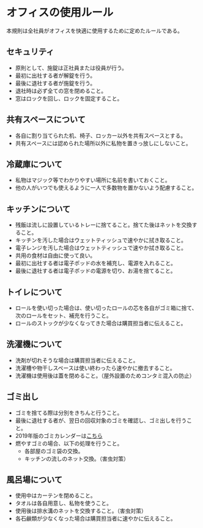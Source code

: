 # オフィスの使用ルール

本規則は全社員がオフィスを快適に使用するために定めたルールである。

## セキュリティ

* 原則として、施錠は正社員または役員が行う。
* 最初に出社する者が解錠を行う。
* 最後に退社する者が施錠を行う。
* 退社時は必ず全ての窓を閉めること。
* 窓はロックを回し、ロックを固定すること。

## 共有スペースについて

* 各自に割り当てられた机、椅子、ロッカー以外を共有スペースとする。
* 共有スペースには認められた場所以外に私物を置きっ放しにしないこと。

## 冷蔵庫について

* 私物はマジック等でわかりやすい場所に名前を書いておくこと。
* 他の人がいつでも使えるように一人で多数物を置かないよう配慮すること。

## キッチンについて

* 残飯は流しに設置しているトレーに捨てること。捨てた後はネットを交換すること。
* キッチンを汚した場合はウェットティッシュで速やかに拭き取ること。
* 電子レンジを汚した場合はウェットティッシュで速やか拭き取ること。
* 共用の食材は自由に使って良い。
* 最初に出社する者は電子ポッドの水を補充し、電源を入れること。
* 最後に退社する者は電子ポッドの電源を切り、お湯を捨てること。

## トイレについて

* ロールを使い切った場合は、使い切ったロールの芯を各自がゴミ箱に捨て、次のロールをセット、補充を行うこと。
* ロールのストックが少なくなってきた場合は購買担当者に伝えること。

## 洗濯機について

* 洗剤が切れそうな場合は購買担当者に伝えること。
* 洗濯槽や物干しスペースは使い終わったら速やかに撤去すること。
* 洗濯機は使用後は蓋を閉めること。（屋外設置のためコンタミ混入の防止）

## ゴミ出し

* ゴミを捨てる際は分別をきちんと行うこと。
* 最後に退社する者が、翌日の回収対象のゴミを確認し、ゴミ出しを行うこと。
* 2019年版のゴミカレンダーは[こちら](https://www.nishi.or.jp/homepage/gomicalendar/calendar_year.html?Y=2019&id=142)
* 燃やすゴミの場合、以下の処理を行うこと。
  * 各部屋のゴミ袋の交換。
  * キッチンの流しのネット交換。（害虫対策）

## 風呂場について

* 使用中はカーテンを閉めること。
* タオルは各自用意し、私物を使うこと。
* 使用後は排水溝のネットを交換すること。（害虫対策）
* 各石鹸類が少なくなった場合は購買担当者に速やかに伝えること。